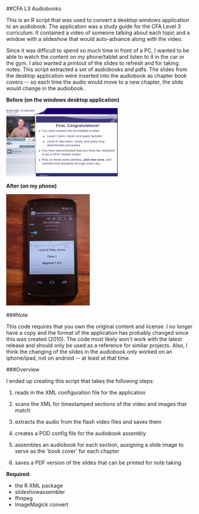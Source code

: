 ##CFA L3 Audiobooks

This is an R script that was used to convert a desktop windows application to an audiobook.  The application was a study guide for the CFA Level 3 curriculum.  It contained a video of someone talking about each topic and a window with a slideshow that would auto-advance along with the video.

Since it was difficult to spend so much time in front of a PC, I wanted to be able to watch the content on my phone/tablet and listen to it in the car or the gym.  I also wanted a printout of the slides to refresh and for taking notes.  This script extracted a set of audiobooks and pdfs.  The slides from the desktop application were inserted into the audiobook as chapter book covers -- so each time the audio would move to a new chapter, the slide would change in the audiobook.

**Before (on the windows desktop application)**

![Alt text](/before.jpg "Before -- screenshot from desktop pc application")

**After (on my phone)**

![Alt text](/after.jpg "After -- from my phone")



###Note

This code requires that you own the original content and license.  I no longer have a copy and the format of the application has probably changed since this was created (2010).  The code most likely won't work with the latest release and should only be used as a reference for similar projects.  Also, I think the changing of the slides in the audiobook only worked on an iphone/ipad, not on android -- at least at that time.

###Overview

I ended up creating this script that takes the following steps:

1. reads in the XML configuration file for the application

2. scans the XML for timestamped sections of the video and images that match

3. extracts the audio from the flash video files and saves them 

4. creates a POD config file for the audiobook assembly

5. assembles an audiobook for each section, assigning a slide image to serve as the 'book cover' for each chapter

6. saves a PDF version of the slides that can be printed for note taking

**Required:**
- the R XML package
- slideshowassembler
- ffmpeg
- ImageMagick convert





